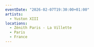 ```yaml
---
eventDate: "2026-02-07T19:30:00+01:00"
artists:
  - Yuston XIII
locations:
  - Zénith Paris - La Villette
  - Paris
  - France
---
```

